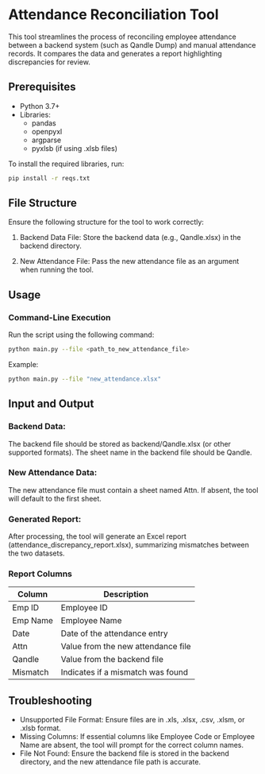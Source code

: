 # Attendance Reconciliation Tool

This tool streamlines the process of reconciling employee attendance between a backend system (such as Qandle Dump) and manual attendance records. It compares the data and generates a report highlighting discrepancies for review.

## Prerequisites
- Python 3.7+
- Libraries:
  - pandas
  - openpyxl
  - argparse
  - pyxlsb (if using .xlsb files)

To install the required libraries, run:

```bash
pip install -r reqs.txt
```

## File Structure
Ensure the following structure for the tool to work correctly:

1. Backend Data File:
Store the backend data (e.g., Qandle.xlsx) in the backend directory.

2. New Attendance File:
Pass the new attendance file as an argument when running the tool.

## Usage
### Command-Line Execution
Run the script using the following command:

```bash
python main.py --file <path_to_new_attendance_file>
```

Example:
```bash
python main.py --file "new_attendance.xlsx"
```

## Input and Output
### Backend Data:
The backend file should be stored as backend/Qandle.xlsx (or other supported formats).
The sheet name in the backend file should be Qandle.

### New Attendance Data:
The new attendance file must contain a sheet named Attn. If absent, the tool will default to the first sheet.

### Generated Report:
After processing, the tool will generate an Excel report (attendance_discrepancy_report.xlsx), summarizing mismatches between the two datasets.

### Report Columns
| Column   | Description                                |
|----------|--------------------------------------------|
| Emp ID   | Employee ID                                |
| Emp Name | Employee Name                              |
| Date     | Date of the attendance entry               |
| Attn     | Value from the new attendance file         |
| Qandle   | Value from the backend file                |
| Mismatch | Indicates if a mismatch was found          |

## Troubleshooting
- Unsupported File Format: Ensure files are in .xls, .xlsx, .csv, .xlsm, or .xlsb format.
- Missing Columns: If essential columns like Employee Code or Employee Name are absent, the tool will prompt for the correct column names.
- File Not Found: Ensure the backend file is stored in the backend directory, and the new attendance file path is accurate.